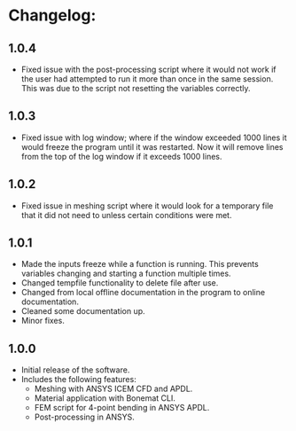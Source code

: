 # Changelog:

## 1.0.4

- Fixed issue with the post-processing script where it would not work if the user had attempted to run it more than
once in the same session. This was due to the script not resetting the variables correctly.

## 1.0.3

- Fixed issue with log window; where if the window exceeded 1000 lines it would freeze the program until it was 
restarted. Now it will remove lines from the top of the log window if it exceeds 1000 lines.

## 1.0.2

- Fixed issue in meshing script where it would look for a temporary file that it did not need to unless certain
conditions were met.

## 1.0.1

- Made the inputs freeze while a function is running. 
This prevents variables changing and starting a function multiple times.
- Changed tempfile functionality to delete file after use.
- Changed from local offline documentation in the program to online documentation.
- Cleaned some documentation up.
- Minor fixes.

## 1.0.0

- Initial release of the software.
- Includes the following features:
  - Meshing with ANSYS ICEM CFD and APDL.
  - Material application with Bonemat CLI.
  - FEM script for 4-point bending in ANSYS APDL.
  - Post-processing in ANSYS.